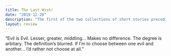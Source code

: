 ```yaml
---
title: The Last Wish!
date: "2019-12-20"
description: "The first of the two collections of short stories preceding the main Witcher Saga, written by Polish fantasy writer Andrzej Sapkowski."
layout: review
---
```


“Evil is Evil. Lesser, greater, middling… Makes no difference. The degree is arbitary. The definition’s blurred. If I’m to choose between one evil and another… I’d rather not choose at all.”